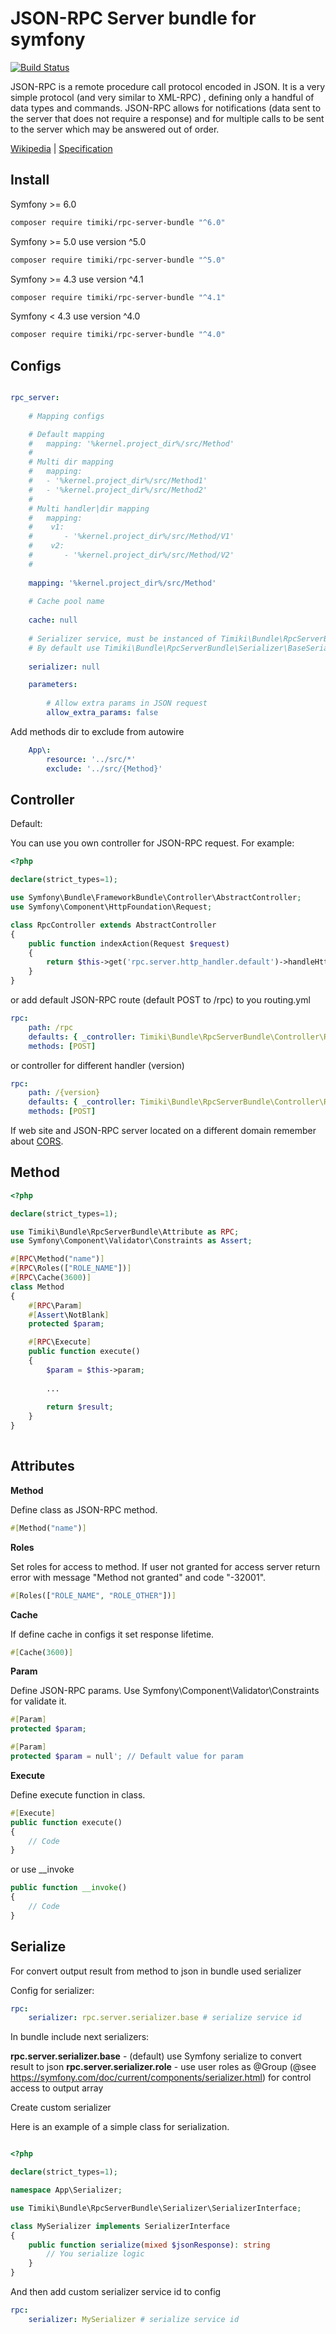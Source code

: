 JSON-RPC Server bundle for symfony
==================================

[![Build Status](https://travis-ci.com/timiki/rpc-server-bundle.svg?branch=master)](https://travis-ci.com/timiki/rpc-server-bundle)

JSON-RPC is a remote procedure call protocol encoded in JSON. It is a very simple protocol (and very similar to XML-RPC)
, defining only a handful of data types and commands. JSON-RPC allows for notifications (data sent to the server that
does not require a response) and for multiple calls to be sent to the server which may be answered out of order.

[Wikipedia][1] | [Specification][2]

Install
-------

Symfony >= 6.0

```bash
composer require timiki/rpc-server-bundle "^6.0"
```

Symfony >= 5.0 use version ^5.0

```bash
composer require timiki/rpc-server-bundle "^5.0"
```

Symfony >= 4.3 use version ^4.1

```bash
composer require timiki/rpc-server-bundle "^4.1"
```

Symfony < 4.3 use version ^4.0

```bash
composer require timiki/rpc-server-bundle "^4.0"
```

Configs
-------

```yaml

rpc_server:
    
    # Mapping configs

    # Default mapping
    #   mapping: '%kernel.project_dir%/src/Method' 
    #
    # Multi dir mapping
    #   mapping:
    #   - '%kernel.project_dir%/src/Method1'
    #   - '%kernel.project_dir%/src/Method2'  
    # 
    # Multi handler|dir mapping
    #   mapping:
    #    v1:
    #       - '%kernel.project_dir%/src/Method/V1'
    #    v2:
    #       - '%kernel.project_dir%/src/Method/V2'
    #   
    
    mapping: '%kernel.project_dir%/src/Method'
            
    # Cache pool name
    
    cache: null
    
    # Serializer service, must be instanced of Timiki\Bundle\RpcServerBundle\Serializer\SerializerInterface
    # By default use Timiki\Bundle\RpcServerBundle\Serializer\BaseSerializer
    
    serializer: null

    parameters:
        
        # Allow extra params in JSON request
        allow_extra_params: false

``` 

Add methods dir to exclude from autowire

```yaml
    App\:
        resource: '../src/*'
        exclude: '../src/{Method}'
```

Controller
----------

Default:

You can use you own controller for JSON-RPC request. For example:

```php
<?php

declare(strict_types=1);

use Symfony\Bundle\FrameworkBundle\Controller\AbstractController;
use Symfony\Component\HttpFoundation\Request;

class RpcController extends AbstractController
{
    public function indexAction(Request $request)
    {
        return $this->get('rpc.server.http_handler.default')->handleHttpRequest($request);
    }
}
```

or add default JSON-RPC route (default POST to /rpc) to you routing.yml

```yaml    
rpc:
    path: /rpc
    defaults: { _controller: Timiki\Bundle\RpcServerBundle\Controller\RpcController::handlerAction }
    methods: [POST]
```

or controller for different handler (version)

```yaml    
rpc:
    path: /{version}
    defaults: { _controller: Timiki\Bundle\RpcServerBundle\Controller\RpcController::handlerAction, version: v1 }
    methods: [POST]
```

If web site and JSON-RPC server located on a different domain remember about [CORS][3].


Method
------

```php
<?php

declare(strict_types=1);

use Timiki\Bundle\RpcServerBundle\Attribute as RPC;
use Symfony\Component\Validator\Constraints as Assert;

#[RPC\Method("name")]
#[RPC\Roles(["ROLE_NAME"])]
#[RPC\Cache(3600)]
class Method
{
    #[RPC\Param]
    #[Assert\NotBlank]
    protected $param;

    #[RPC\Execute] 
    public function execute()
    {
        $param = $this->param;
        
        ...
        
        return $result;
    }
}
    
```

Attributes
----------

**Method**

Define class as JSON-RPC method.

```php
#[Method("name")]
```

**Roles**

Set roles for access to method. If user not granted for access server return error with message "Method not granted" and
code "-32001".

```php
#[Roles(["ROLE_NAME", "ROLE_OTHER"])]
```

**Cache**

If define cache in configs it set response lifetime.

```php
#[Cache(3600)]
```

**Param**

Define JSON-RPC params. Use Symfony\Component\Validator\Constraints for validate it.

```php
#[Param]
protected $param;

#[Param]
protected $param = null'; // Default value for param
```

**Execute**

Define execute function in class.

```php
#[Execute]
public function execute()
{
    // Code
}
```

or use __invoke

```php
public function __invoke()
{
    // Code
}
```

Serialize
----------

For convert output result from method to json in bundle used serializer

Config for serializer:

```yaml    
rpc:
    serializer: rpc.server.serializer.base # serialize service id
```

In bundle include next serializers:

**rpc.server.serializer.base** - (default) use Symfony serialize to convert result to json
**rpc.server.serializer.role** - use user roles
as @Group (@see https://symfony.com/doc/current/components/serializer.html) for control access to output array

Create custom serializer

Here is an example of a simple class for serialization.

```php

<?php

declare(strict_types=1);

namespace App\Serializer;

use Timiki\Bundle\RpcServerBundle\Serializer\SerializerInterface;

class MySerializer implements SerializerInterface
{
    public function serialize(mixed $jsonResponse): string 
        // You serialize logic
    }
}
```

And then add custom serializer service id to config

```yaml    
rpc:
    serializer: MySerializer # serialize service id
```

[1]: https://wikipedia.org/wiki/JSON-RPC

[2]: http://www.jsonrpc.org/specification

[3]: https://wikipedia.org/wiki/Cross-origin_resource_sharing